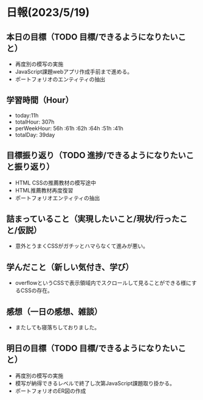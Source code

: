# 日報(2023/5/19)

## 本日の目標（TODO 目標/できるようになりたいこと）

- 再度別の模写の実施
- JavaScript課題webアプリ作成手前まで進める。
- ポートフォリオのエンティティの抽出

## 学習時間（Hour）
- today:11h
- totalHour: 307h
- perWeekHour: 56h :61h :62h :64h :51h :41h
- totalDay: 39day

## 目標振り返り（TODO 進捗/できるようになりたいこと振り返り）

- HTML CSSの推薦教材の模写途中
- HTML推薦教材再度復習
- ポートフォリオエンティティの抽出

## 詰まっていること（実現したいこと/現状/行ったこと/仮説）

- 意外とうまくCSSがガチッとハマらなくて進みが悪い。

## 学んだこと（新しい気付き、学び）

- overflowというCSSで表示領域内でスクロールして見ることができる様にするCSSの存在。

## 感想（一日の感想、雑談）

- またしても寝落ちしておりました。

## 明日の目標（TODO 目標/できるようになりたいこと）

- 再度別の模写の実施
- 模写が納得できるレベルで終了し次第JavaScript課題取り掛かる。
- ポートフォリオのER図の作成